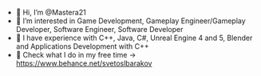 - 👋 Hi, I’m @Mastera21
- 👀 I’m interested in Game Development, Gameplay Engineer/Gameplay Developer, Software Engineer, Software Developer
- 🌱 I have experience with C++, Java, C#, Unreal Engine 4 and 5, Blender and Applications Development with C++
- 🥚 Check what I do in my free time -> https://www.behance.net/svetoslbarakov



<!--- 
💞️ I’m looking to collaborate on ...
- 📫 How to reach me ...
--->

<!---
Mastera21/Mastera21 is a ✨ special ✨ repository because its `README.md` (this file) appears on your GitHub profile.
You can click the Preview link to take a look at your changes.
--->
